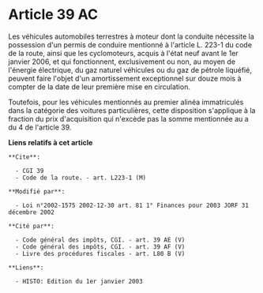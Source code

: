 # Article 39 AC

Les véhicules automobiles terrestres à moteur dont la conduite nécessite la possession d'un permis de conduire mentionné à
l'article L. 223-1 du code de la route, ainsi que les cyclomoteurs, acquis à l'état neuf avant le 1er janvier 2006, et qui
fonctionnent, exclusivement ou non, au moyen de l'énergie électrique, du gaz naturel véhicules ou du gaz de pétrole liquéfié,
peuvent faire l'objet d'un amortissement exceptionnel sur douze mois à compter de la date de leur première mise en
circulation.

Toutefois, pour les véhicules mentionnés au premier alinéa immatriculés dans la catégorie des voitures particulières, cette
disposition s'applique à la fraction du prix d'acquisition qui n'excède pas la somme mentionnée au a du 4 de l'article 39.

**Liens relatifs à cet article**

	**Cite**:

	  - CGI 39
	  - Code de la route. - art. L223-1 (M)

	**Modifié par**:

	  - Loi n°2002-1575 2002-12-30 art. 81 1° Finances pour 2003 JORF 31 décembre 2002

	**Cité par**:

	  - Code général des impôts, CGI. - art. 39 AE (V)
	  - Code général des impôts, CGI. - art. 39 AF (V)
	  - Livre des procédures fiscales - art. L80 B (V)

	**Liens**:

	  - HISTO: Edition du 1er janvier 2003
